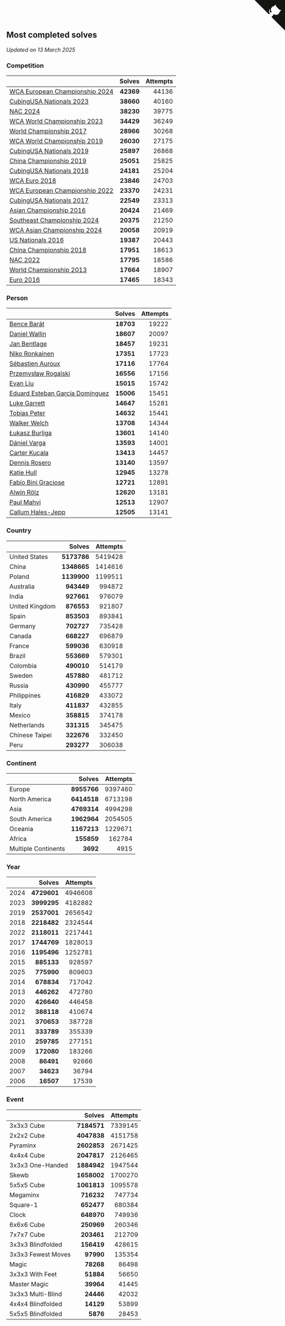 ## Most completed solves

*Updated on 13 March 2025*


### Competition

|  | Solves | Attempts |
| :--- | ---: | ---: |
| [WCA European Championship 2024](https://www.worldcubeassociation.org/competitions/Euro2024) | **42369** | 44136 |
| [CubingUSA Nationals 2023](https://www.worldcubeassociation.org/competitions/CubingUSANationals2023) | **38660** | 40160 |
| [NAC 2024](https://www.worldcubeassociation.org/competitions/NAC2024) | **38230** | 39775 |
| [WCA World Championship 2023](https://www.worldcubeassociation.org/competitions/WC2023) | **34429** | 36249 |
| [World Championship 2017](https://www.worldcubeassociation.org/competitions/WC2017) | **28966** | 30268 |
| [WCA World Championship 2019](https://www.worldcubeassociation.org/competitions/WC2019) | **26030** | 27175 |
| [CubingUSA Nationals 2019](https://www.worldcubeassociation.org/competitions/CubingUSANationals2019) | **25897** | 26868 |
| [China Championship 2019](https://www.worldcubeassociation.org/competitions/ChinaChampionship2019) | **25051** | 25825 |
| [CubingUSA Nationals 2018](https://www.worldcubeassociation.org/competitions/CubingUSANationals2018) | **24181** | 25204 |
| [WCA Euro 2018](https://www.worldcubeassociation.org/competitions/Euro2018) | **23846** | 24703 |
| [WCA European Championship 2022](https://www.worldcubeassociation.org/competitions/Euro2022) | **23370** | 24231 |
| [CubingUSA Nationals 2017](https://www.worldcubeassociation.org/competitions/CubingUSANationals2017) | **22549** | 23313 |
| [Asian Championship 2016](https://www.worldcubeassociation.org/competitions/AsianChampionship2016) | **20424** | 21469 |
| [Southeast Championship 2024](https://www.worldcubeassociation.org/competitions/SoutheastChampionship2024) | **20375** | 21250 |
| [WCA Asian Championship 2024](https://www.worldcubeassociation.org/competitions/RubiksWCAAsianChampionship2024) | **20058** | 20919 |
| [US Nationals 2016](https://www.worldcubeassociation.org/competitions/USNationals2016) | **19387** | 20443 |
| [China Championship 2018](https://www.worldcubeassociation.org/competitions/ChinaChampionship2018) | **17951** | 18613 |
| [NAC 2022](https://www.worldcubeassociation.org/competitions/NAC2022) | **17795** | 18586 |
| [World Championship 2013](https://www.worldcubeassociation.org/competitions/WC2013) | **17664** | 18907 |
| [Euro 2016](https://www.worldcubeassociation.org/competitions/Euro2016) | **17465** | 18343 |

### Person

|  | Solves | Attempts |
| :--- | ---: | ---: |
| [Bence Barát](https://www.worldcubeassociation.org/persons/2008BARA01) | **18703** | 19222 |
| [Daniel Wallin](https://www.worldcubeassociation.org/persons/2013WALL03) | **18607** | 20097 |
| [Jan Bentlage](https://www.worldcubeassociation.org/persons/2010BENT01) | **18457** | 19231 |
| [Niko Ronkainen](https://www.worldcubeassociation.org/persons/2010RONK01) | **17351** | 17723 |
| [Sébastien Auroux](https://www.worldcubeassociation.org/persons/2008AURO01) | **17116** | 17764 |
| [Przemysław Rogalski](https://www.worldcubeassociation.org/persons/2013ROGA02) | **16556** | 17156 |
| [Evan Liu](https://www.worldcubeassociation.org/persons/2009LIUE01) | **15015** | 15742 |
| [Eduard Esteban García Domínguez](https://www.worldcubeassociation.org/persons/2011EDUA01) | **15006** | 15451 |
| [Luke Garrett](https://www.worldcubeassociation.org/persons/2017GARR05) | **14647** | 15281 |
| [Tobias Peter](https://www.worldcubeassociation.org/persons/2014PETE03) | **14632** | 15441 |
| [Walker Welch](https://www.worldcubeassociation.org/persons/2011WELC01) | **13708** | 14344 |
| [Łukasz Burliga](https://www.worldcubeassociation.org/persons/2013BURL01) | **13601** | 14140 |
| [Dániel Varga](https://www.worldcubeassociation.org/persons/2008VARG01) | **13593** | 14001 |
| [Carter Kucala](https://www.worldcubeassociation.org/persons/2015KUCA01) | **13413** | 14457 |
| [Dennis Rosero](https://www.worldcubeassociation.org/persons/2010ROSE03) | **13140** | 13597 |
| [Katie Hull](https://www.worldcubeassociation.org/persons/2010HULL01) | **12945** | 13278 |
| [Fabio Bini Graciose](https://www.worldcubeassociation.org/persons/2010GRAC02) | **12721** | 12891 |
| [Alwin Rölz](https://www.worldcubeassociation.org/persons/2016ROLZ01) | **12620** | 13181 |
| [Paul Mahvi](https://www.worldcubeassociation.org/persons/2012MAHV01) | **12513** | 12907 |
| [Callum Hales-Jepp](https://www.worldcubeassociation.org/persons/2012HALE01) | **12505** | 13141 |

### Country

|  | Solves | Attempts |
| :--- | ---: | ---: |
| United States | **5173786** | 5419428 |
| China | **1348665** | 1414616 |
| Poland | **1139900** | 1199511 |
| Australia | **943449** | 994872 |
| India | **927661** | 976079 |
| United Kingdom | **876553** | 921807 |
| Spain | **853503** | 893841 |
| Germany | **702727** | 735428 |
| Canada | **668227** | 696879 |
| France | **599036** | 630918 |
| Brazil | **553669** | 579301 |
| Colombia | **490010** | 514179 |
| Sweden | **457880** | 481712 |
| Russia | **430990** | 455777 |
| Philippines | **416829** | 433072 |
| Italy | **411837** | 432855 |
| Mexico | **358815** | 374178 |
| Netherlands | **331315** | 345475 |
| Chinese Taipei | **322676** | 332450 |
| Peru | **293277** | 306038 |

### Continent

|  | Solves | Attempts |
| :--- | ---: | ---: |
| Europe | **8955766** | 9397460 |
| North America | **6414518** | 6713198 |
| Asia | **4769314** | 4994298 |
| South America | **1962964** | 2054505 |
| Oceania | **1167213** | 1229671 |
| Africa | **155859** | 162784 |
| Multiple Continents | **3692** | 4915 |

### Year

|  | Solves | Attempts |
| :--- | ---: | ---: |
| 2024 | **4729601** | 4946608 |
| 2023 | **3999295** | 4182882 |
| 2019 | **2537001** | 2656542 |
| 2018 | **2218482** | 2324544 |
| 2022 | **2118011** | 2217441 |
| 2017 | **1744769** | 1828013 |
| 2016 | **1195496** | 1252781 |
| 2015 | **885133** | 928597 |
| 2025 | **775990** | 809603 |
| 2014 | **678834** | 717042 |
| 2013 | **446262** | 472780 |
| 2020 | **426640** | 446458 |
| 2012 | **388118** | 410674 |
| 2021 | **370653** | 387728 |
| 2011 | **333789** | 355339 |
| 2010 | **259785** | 277151 |
| 2009 | **172080** | 183266 |
| 2008 | **86491** | 92666 |
| 2007 | **34623** | 36794 |
| 2006 | **16507** | 17539 |

### Event

|  | Solves | Attempts |
| :--- | ---: | ---: |
| 3x3x3 Cube | **7184571** | 7339145 |
| 2x2x2 Cube | **4047838** | 4151758 |
| Pyraminx | **2602853** | 2671425 |
| 4x4x4 Cube | **2047817** | 2126465 |
| 3x3x3 One-Handed | **1884942** | 1947544 |
| Skewb | **1658002** | 1700270 |
| 5x5x5 Cube | **1061813** | 1095578 |
| Megaminx | **716232** | 747734 |
| Square-1 | **652477** | 680384 |
| Clock | **648970** | 749936 |
| 6x6x6 Cube | **250969** | 260346 |
| 7x7x7 Cube | **203461** | 212709 |
| 3x3x3 Blindfolded | **156419** | 428615 |
| 3x3x3 Fewest Moves | **97990** | 135354 |
| Magic | **78268** | 86498 |
| 3x3x3 With Feet | **51884** | 56650 |
| Master Magic | **39964** | 41445 |
| 3x3x3 Multi-Blind | **24446** | 42032 |
| 4x4x4 Blindfolded | **14129** | 53899 |
| 5x5x5 Blindfolded | **5876** | 28453 |


<a href="https://github.com/jonatanklosko/wca_statistics" class="github-corner" aria-label="View source on Github"><svg width="80" height="80" viewBox="0 0 250 250" style="fill:#151513; color:#fff; position: absolute; top: 0; border: 0; right: 0;" aria-hidden="true"><path d="M0,0 L115,115 L130,115 L142,142 L250,250 L250,0 Z"></path><path d="M128.3,109.0 C113.8,99.7 119.0,89.6 119.0,89.6 C122.0,82.7 120.5,78.6 120.5,78.6 C119.2,72.0 123.4,76.3 123.4,76.3 C127.3,80.9 125.5,87.3 125.5,87.3 C122.9,97.6 130.6,101.9 134.4,103.2" fill="currentColor" style="transform-origin: 130px 106px;" class="octo-arm"></path><path d="M115.0,115.0 C114.9,115.1 118.7,116.5 119.8,115.4 L133.7,101.6 C136.9,99.2 139.9,98.4 142.2,98.6 C133.8,88.0 127.5,74.4 143.8,58.0 C148.5,53.4 154.0,51.2 159.7,51.0 C160.3,49.4 163.2,43.6 171.4,40.1 C171.4,40.1 176.1,42.5 178.8,56.2 C183.1,58.6 187.2,61.8 190.9,65.4 C194.5,69.0 197.7,73.2 200.1,77.6 C213.8,80.2 216.3,84.9 216.3,84.9 C212.7,93.1 206.9,96.0 205.4,96.6 C205.1,102.4 203.0,107.8 198.3,112.5 C181.9,128.9 168.3,122.5 157.7,114.1 C157.9,116.9 156.7,120.9 152.7,124.9 L141.0,136.5 C139.8,137.7 141.6,141.9 141.8,141.8 Z" fill="currentColor" class="octo-body"></path></svg></a><style>.github-corner:hover .octo-arm{animation:octocat-wave 560ms ease-in-out}@keyframes octocat-wave{0%,100%{transform:rotate(0)}20%,60%{transform:rotate(-25deg)}40%,80%{transform:rotate(10deg)}}@media (max-width:500px){.github-corner:hover .octo-arm{animation:none}.github-corner .octo-arm{animation:octocat-wave 560ms ease-in-out}}</style>
